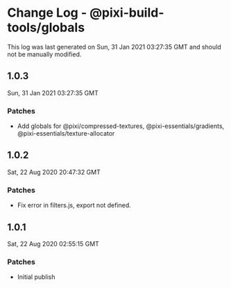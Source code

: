 # Change Log - @pixi-build-tools/globals

This log was last generated on Sun, 31 Jan 2021 03:27:35 GMT and should not be manually modified.

## 1.0.3
Sun, 31 Jan 2021 03:27:35 GMT

### Patches

- Add globals for @pixi/compressed-textures, @pixi-essentials/gradients, @pixi-essentials/texture-allocator

## 1.0.2
Sat, 22 Aug 2020 20:47:32 GMT

### Patches

- Fix error in filters.js, export not defined.

## 1.0.1
Sat, 22 Aug 2020 02:55:15 GMT

### Patches

- Initial publish

